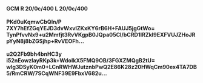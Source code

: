 #### GCM R 20/0c/400 L 20/0c/400
**PKd0uKqmwCbQln/P**<br/>**7XY7hEfZGqYEJD3dvWxvIZKxKY6rB6H+FAUJ5jgGtWo=**<br/>**TynPfvvNx9+u2Mmfjt3RvVKgpB0JQpa05Cl/bCRD1IRZkl9EXFVUJZHoJRpYyN8j8bZGSjhp+RvVEOFh...**<br/><br/>
**u2Q2Fb9bh4bnHC3y**<br/>**i52nEowzlayRKp3k+WdoIkX5FMQ9OB/3FGXZMQgB2tU=**<br/>**wlg3DSyK0m0+LCnRWHWJutznbPwQ2E86K28z20HWqCm90ex4TA7DB5/RmCRW/7SCqWNF39E9FbxV682u...**